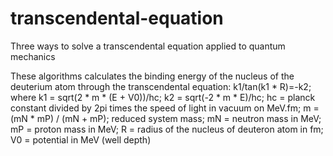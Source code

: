 # transcendental-equation
Three ways to solve a transcendental equation applied to quantum mechanics

These algorithms calculates the binding energy of the nucleus of the deuterium atom through the transcendental equation: k1/tan(k1 * R)=-k2;
where k1 = sqrt(2 * m * (E + V0))/hc;
      k2 = sqrt(-2 * m * E)/hc;
      hc = planck constant divided by 2pi times the speed of light in vacuum on MeV.fm;
      m = (mN * mP) / (mN + mP); reduced system mass;
      mN = neutron mass in MeV;
      mP = proton mass in MeV;
      R = radius of the nucleus of deuteron atom in fm;
      V0 = potential in MeV (well depth)
